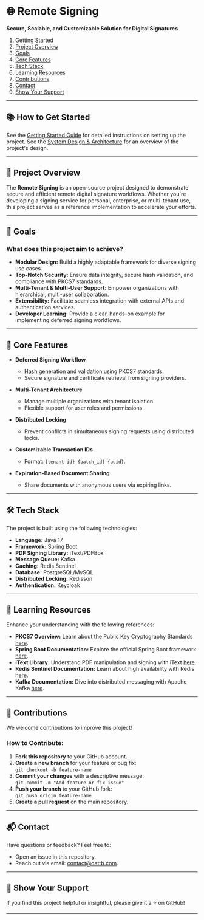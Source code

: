 # 🌐 **Remote Signing**
**Secure, Scalable, and Customizable Solution for Digital Signatures**

1. [Getting Started](#getting-started)
2. [Project Overview](#project-overview)
3. [Goals](#goals)
4. [Core Features](#core-features)
5. [Tech Stack](#tech-stack)
6. [Learning Resources](#learning-resources)
7. [Contributions](#contributions)
8. [Contact](#contact)
9. [Show Your Support](#show-your-support)

---
## 📚 **How to Get Started**
See the [Getting Started Guide](HELP.md) for detailed instructions on setting up the project.
See the [System Design & Architecture](docs/System-design-architect.md) for an overview of the project's design.

---
<h2 id="project-overview">🚀 <b>Project Overview</b></h2>

[//]: # (## 📚 **Project Overview**)
The **Remote Signing** is an open-source project designed to demonstrate secure and efficient remote digital signature workflows. Whether you're developing a signing service for personal, enterprise, or multi-tenant use, this project serves as a reference implementation to accelerate your efforts.

---
<h2 id="goals">🚀 <b>Goals</b></h2>

[//]: # (## 🎯 **Goals**)
### **What does this project aim to achieve?**
- **Modular Design:** Build a highly adaptable framework for diverse signing use cases.
- **Top-Notch Security:** Ensure data integrity, secure hash validation, and compliance with PKCS7 standards.
- **Multi-Tenant & Multi-User Support:** Empower organizations with hierarchical, multi-user collaboration.
- **Extensibility:** Facilitate seamless integration with external APIs and authentication services.
- **Developer Learning:** Provide a clear, hands-on example for implementing deferred signing workflows.

---

<h2 id="core-features">🔑 <b>Core Features</b></h2>

[//]: # (## 🔑 **Core Features**)

- **Deferred Signing Workflow**
  - Hash generation and validation using PKCS7 standards.
  - Secure signature and certificate retrieval from signing providers.

- **Multi-Tenant Architecture**
  - Manage multiple organizations with tenant isolation.
  - Flexible support for user roles and permissions.

- **Distributed Locking**
  - Prevent conflicts in simultaneous signing requests using distributed locks.

- **Customizable Transaction IDs**
  - Format: `{tenant-id}-{batch_id}-{uuid}`.

- **Expiration-Based Document Sharing**
  - Share documents with anonymous users via expiring links.

---

<h2 id="tech-stack">🛠️ <b>Tech Stack</b></h2>

[//]: # (## 🛠️ **Tech Stack**)
The project is built using the following technologies:
- **Language:** Java 17
- **Framework:** Spring Boot
- **PDF Signing Library:** iText/PDFBox
- **Message Queue:** Kafka
- **Caching:** Redis Sentinel
- **Database:** PostgreSQL/MySQL
- **Distributed Locking:** Redisson
- **Authentication:** Keycloak

---

<h2 id="learning-resources">📖 <b>Learning Resources</b></h2>

[//]: # (## 📖 **Learning Resources**)

Enhance your understanding with the following references:

- **PKCS7 Overview:** Learn about the Public Key Cryptography Standards [here](https://en.wikipedia.org/wiki/PKCS_7).
- **Spring Boot Documentation:** Explore the official Spring Boot framework [here](https://spring.io/projects/spring-boot).
- **iText Library:** Understand PDF manipulation and signing with iText [here](https://itextpdf.com/).
- **Redis Sentinel Documentation:** Learn about high availability with Redis [here](https://redis.io/docs/manual/sentinel/).
- **Kafka Documentation:** Dive into distributed messaging with Apache Kafka [here](https://kafka.apache.org/documentation/).

---

<h2 id="contributions">🤝 <b>Contributions</b></h2>

[//]: # (## 🤝 **Contributions**)

We welcome contributions to improve this project!

### How to Contribute:
1. **Fork this repository** to your GitHub account.
2. **Create a new branch** for your feature or bug fix:  
   `git checkout -b feature-name`
3. **Commit your changes** with a descriptive message:  
   `git commit -m "Add feature or fix issue"`
4. **Push your branch** to your GitHub fork:  
   `git push origin feature-name`
5. **Create a pull request** on the main repository.

---

<h2 id="contact">📬 <b>Contact</b></h2>

[//]: # (## 📬 **Contact**)

Have questions or feedback? Feel free to:
- Open an issue in this repository.
- Reach out via email: [contact@dattb.com](mailto:contact@dattb.com).

---

<h2 id="show-your-support">🌟 <b>Show Your Support</b></h2>

[//]: # (## 🌟 **Show Your Support**)
If you find this project helpful or insightful, please give it a ⭐ on GitHub!

---
